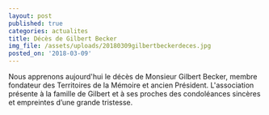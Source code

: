 ```yaml
---
layout: post
published: true
categories: actualites
title: Décès de Gilbert Becker
img_file: /assets/uploads/20180309gilbertbeckerdeces.jpg
posted_on: '2018-03-09'
---
```

Nous apprenons aujourd'hui le décès de Monsieur Gilbert Becker, membre fondateur des Territoires de la Mémoire et ancien Président. L'association présente à la famille de Gilbert et à ses proches des condoléances sincères et empreintes d’une grande tristesse.
